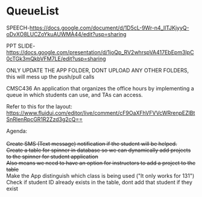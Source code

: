 # QueueList

SPEECH-https://docs.google.com/document/d/1D5cL-9Wr-n4_llTJKjyyQ-oDvXO8LUCZoYkuAUWMA44/edit?usp=sharing

PPT SLIDE- https://docs.google.com/presentation/d/1joQp_RV2whrspVA417EbEpm3IpC0cTGk3mQkbVFM7LE/edit?usp=sharing

ONLY UPDATE THE APP FOLDER, DONT UPLOAD ANY OTHER FOLDERS, this will mess up the push/pull calls

CMSC436
An application that organizes the office hours by implementing a queue in which students can use, and TAs can access. 

Refer to this for the layout: https://www.fluidui.com/editor/live/comment/cF9OaXFhVFVVcWRrenpEZlBtSnRlenRpcGR1R2Zzd3g2cQ==

Agenda: <br /><br />
    <strike>Create SMS (Text message) notification if the student will be helped.</strike> <br />
    <strike>Create a table for spinner in database so we can dynamically add projects to the spinner for student application </strike><br />
        <strike>Also means we need to have an option for instructors to add a project to the table</strike> <br />
    Make the App distinguish which class is being used ("It only works for 131") <br />
    Check if student ID already exists in the table, dont add that student if they exist <br />
